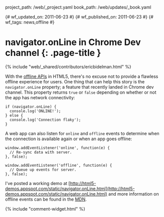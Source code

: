project_path: /web/_project.yaml
book_path: /web/updates/_book.yaml

{# wf_updated_on: 2011-06-23 #}
{# wf_published_on: 2011-06-23 #}
{# wf_tags: news,offline #}

# navigator.onLine in Chrome Dev channel {: .page-title }

{% include "web/_shared/contributors/ericbidelman.html" %}


With the [offline APIs](http://www.html5rocks.com/features/offline) in HTML5, there's no excuse not to provide a flawless offline experience for users. One thing that can help this story is the `navigator.onLine` property; a feature that recently landed in Chrome dev channel. This property returns `true` or `false` depending on whether or not the app has network connectivity:


    if (navigator.onLine) {
      console.log('ONLINE!');
    } else {
      console.log('Connection flaky');
    }
    

A web app can also listen for `online` and `offline` events to determine when the connection is available again or when an app goes offline:


    window.addEventListener('online', function(e) {
      // Re-sync data with server.
    }, false);
    
    window.addEventListener('offline', function(e) {
      // Queue up events for server.
    }, false);
    

I've posted a working demo at [http://html5-demos.appspot.com/static/navigator.onLine.html](http://html5-demos.appspot.com/static/navigator.onLine.html) and more information on offline events can be found in the [MDN](https://developer.mozilla.org/en/Online_and_offline_events).


{% include "comment-widget.html" %}
